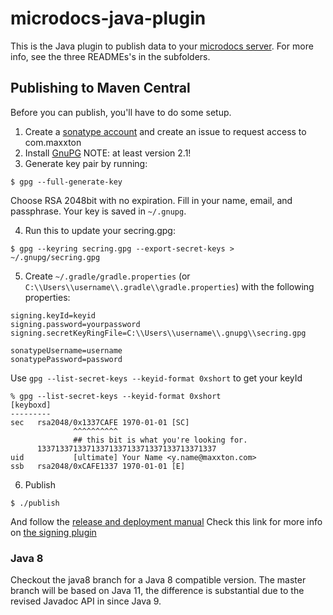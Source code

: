 # microdocs-java-plugin
This is the Java plugin to publish data to your [microdocs server](https://github.com/MaxxtonGroup/microdocs). For more info, see the three READMEs's in the subfolders.


## Publishing to Maven Central

Before you can publish, you'll have to do some setup.

1. Create a [sonatype account](https://issues.sonatype.org/secure/Signup!default.jspa) and create an issue to request access to com.maxxton
2. Install [GnuPG](https://www.gnupg.org/download/) NOTE: at least version 2.1!
3. Generate key pair by running:
```
$ gpg --full-generate-key
```
Choose RSA 2048bit with no expiration. Fill in your name, email, and passphrase. Your key is saved in `~/.gnupg`.


4. Run this to update your secring.gpg:
```
$ gpg --keyring secring.gpg --export-secret-keys > ~/.gnupg/secring.gpg
```

5. Create `~/.gradle/gradle.properties` (or `C:\\Users\\username\\.gradle\\gradle.properties`) with the following properties:
```
signing.keyId=keyid
signing.password=yourpassword
signing.secretKeyRingFile=C:\\Users\\username\\.gnupg\\secring.gpg

sonatypeUsername=username
sonatypePassword=password
```

Use `gpg --list-secret-keys --keyid-format 0xshort` to get your keyId
```
% gpg --list-secret-keys --keyid-format 0xshort
[keyboxd]
---------
sec   rsa2048/0x1337CAFE 1970-01-01 [SC]
              ^^^^^^^^^^
              ## this bit is what you're looking for.
      1337133713371337133713371337133713371337
uid           [ultimate] Your Name <y.name@maxxton.com>
ssb   rsa2048/0xCAFE1337 1970-01-01 [E]
```

6. Publish
```
$ ./publish
```

And follow the [release and deployment manual](https://central.sonatype.org/pages/releasing-the-deployment.html)
Check this link for more info on [the signing plugin](https://docs.gradle.org/current/userguide/signing_plugin.html)


### Java 8
Checkout the java8 branch for a Java 8 compatible version. The master branch will be based on Java 11, the difference is substantial due to the revised Javadoc API in since Java 9.

